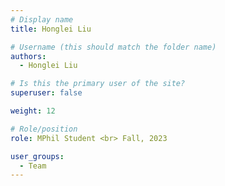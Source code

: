 ```yaml
---
# Display name
title: Honglei Liu

# Username (this should match the folder name)
authors:
  - Honglei Liu

# Is this the primary user of the site?
superuser: false

weight: 12

# Role/position
role: MPhil Student <br> Fall, 2023

user_groups:
  - Team
---
```

